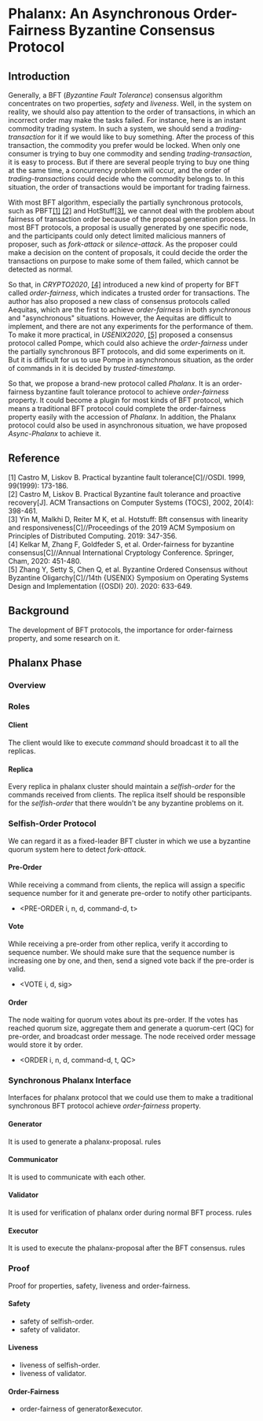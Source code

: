 # Phalanx: An Asynchronous Order-Fairness Byzantine Consensus Protocol

## Introduction
Generally, a BFT (*Byzantine Fault Tolerance*) consensus algorithm concentrates on two properties, *safety* and *liveness*. 
Well, in the system on reality, we should also pay attention to the order of transactions, in which an incorrect order may make the tasks failed.
For instance, here is an instant commodity trading system. 
In such a system, we should send a *trading-transaction* for it if we would like to buy something.
After the process of this transaction, the commodity you prefer would be locked.
When only one consumer is trying to buy one commodity and sending *trading-transaction*, it is easy to process. 
But if there are several people trying to buy one thing at the same time, a concurrency problem will occur, 
and the order of *trading-transactions* could decide who the commodity belongs to.
In this situation, the order of transactions would be important for trading fairness.

With most BFT algorithm, especially the partially synchronous protocols, such as PBFT[[1]](#refer-anchor-1) [[2]](#refer-anchor-2) and HotStuff[[3]](#refer-anchor-3), 
we cannot deal with the problem about fairness of transaction order because of the proposal generation process.
In most BFT protocols, a proposal is usually generated by one specific node, and the participants could only detect
limited malicious manners of proposer, such as *fork-attack* or *silence-attack*. 
As the proposer could make a decision on the content of proposals, it could decide the order the 
transactions on purpose to make some of them failed, which cannot be detected as normal.

So that, in *CRYPTO2020*, [[4]](#refer-anchor-4) introduced a new kind of property for BFT called *order-fairness*, 
which indicates a trusted order for transactions. The author has also proposed a new class of consensus protocols called Aequitas, 
which are the first to achieve *order-fairness* in both *synchronous* and "asynchronous" situations. 
However, the Aequitas are difficult to implement, and there are not any experiments for the performance of them. 
To make it more practical, in *USENIX2020*, [[5]](#refer-anchor-5) proposed a consensus protocol
called Pompe, which could also achieve the *order-fairness* under the partially synchronous BFT protocols, 
and did some experiments on it. But it is difficult for us to use Pompe in asynchronous situation, 
as the order of commands in it is decided by *trusted-timestamp*.

So that, we propose a brand-new protocol called *Phalanx*. It is an order-fairness byzantine fault tolerance protocol 
to achieve *order-fairness* property. It could become a plugin for most kinds of BFT protocol, 
which means a traditional BFT protocol could complete the order-fairness property easily with the accession of *Phalanx*.
In addition, the Phalanx protocol could also be used in asynchronous situation, we have proposed *Async-Phalanx* to achieve it.

## Reference
<div id="refer-anchor-1"></div>
[1] Castro M, Liskov B. Practical byzantine fault tolerance[C]//OSDI. 1999, 99(1999): 173-186.
<div id="refer-anchor-2"></div>
[2] Castro M, Liskov B. Practical Byzantine fault tolerance and proactive recovery[J]. ACM Transactions on Computer Systems (TOCS), 2002, 20(4): 398-461.
<div id="refer-anchor-3"></div>
[3] Yin M, Malkhi D, Reiter M K, et al. Hotstuff: Bft consensus with linearity and responsiveness[C]//Proceedings of the 2019 ACM Symposium on Principles of Distributed Computing. 2019: 347-356.
<div id="refer-anchor-4"></div>
[4] Kelkar M, Zhang F, Goldfeder S, et al. Order-fairness for byzantine consensus[C]//Annual International Cryptology Conference. Springer, Cham, 2020: 451-480.
<div id="refer-anchor-5"></div>
[5] Zhang Y, Setty S, Chen Q, et al. Byzantine Ordered Consensus without Byzantine Oligarchy[C]//14th {USENIX} Symposium on Operating Systems Design and Implementation ({OSDI} 20). 2020: 633-649.

## Background
The development of BFT protocols, the importance for order-fairness property, and some research on it.

## Phalanx Phase
### Overview

### Roles
#### Client
The client would like to execute *command* should broadcast it to all the replicas.

#### Replica
Every replica in phalanx cluster should maintain a *selfish-order* for the commands received from clients.
The replica itself should be responsible for the *selfish-order* that there wouldn't be any byzantine problems on it.

### Selfish-Order Protocol
We can regard it as a fixed-leader BFT cluster in which we use a byzantine quorum system here to detect *fork-attack*.

#### Pre-Order
While receiving a command from clients, the replica will assign a specific sequence number for it 
and generate pre-order to notify other participants.
- <PRE-ORDER i, n, d, command-d, t>

#### Vote
While receiving a pre-order from other replica, verify it according to sequence number.
We should make sure that the sequence number is increasing one by one, and then, send a signed vote back if the pre-order is valid.
- <VOTE i, d, sig>

#### Order
The node waiting for quorum votes about its pre-order. If the votes has reached quorum size, aggregate them and generate
a quorum-cert (QC) for pre-order, and broadcast order message. The node received order message would store it by order.
- <ORDER i, n, d, command-d, t, QC>

### Synchronous Phalanx Interface
Interfaces for phalanx protocol that we could use them to make a traditional synchronous BFT protocol achieve *order-fairness* property.

#### Generator
It is used to generate a phalanx-proposal. rules

#### Communicator
It is used to communicate with each other.

#### Validator
It is used for verification of phalanx order during normal BFT process. rules

#### Executor
It is used to execute the phalanx-proposal after the BFT consensus. rules

### Proof
Proof for properties, safety, liveness and order-fairness.
#### Safety
- safety of selfish-order.
- safety of validator.

#### Liveness
- liveness of selfish-order.
- liveness of validator.

#### Order-Fairness
- order-fairness of generator&executor.
